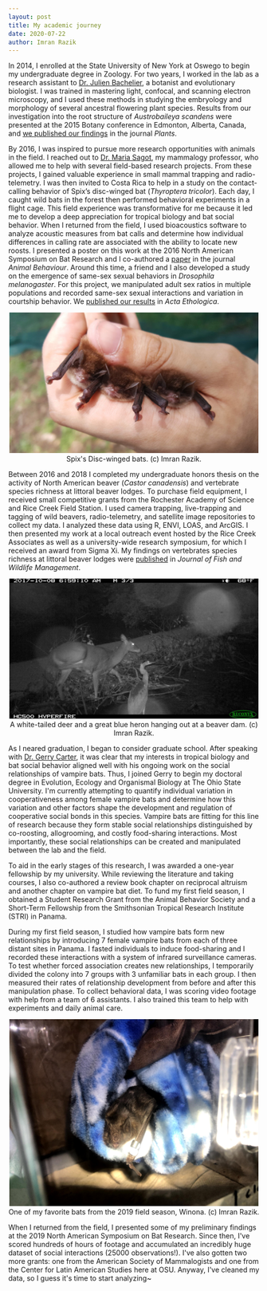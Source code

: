 ```yaml
---
layout: post
title: My academic journey
date: 2020-07-22
author: Imran Razik
---
```

In 2014, I enrolled at the State University of New York at Oswego to begin my undergraduate degree in Zoology. For two years, I worked in the lab as a research assistant to [Dr. Julien Bachelier](https://www.bcp.fu-berlin.de/en/biologie/arbeitsgruppen/botanik/ag_bachelier/index.html), a botanist and evolutionary biologist. I was trained in mastering light, confocal, and scanning electron microscopy, and I used these methods in studying the embryology and morphology of several ancestral flowering plant species. Results from our investigation into the root structure of *Austrobaileya scandens* were presented at the 2015 Botany conference in Edmonton, Alberta, Canada, and [we published our findings](https://www.mdpi.com/2223-7747/9/1/54/htm) in the journal *Plants*. 

By 2016, I was inspired to pursue more research opportunities with animals in the field. I reached out to [Dr. Maria Sagot](https://sagotlab.org/), my mammalogy professor, who allowed me to help with several field-based research projects. From these projects, I gained valuable experience in small mammal trapping and radio-telemetry. I was then invited to Costa Rica to help in a study on the contact-calling behavior of Spix’s disc-winged bat (*Thyroptera tricolor*). Each day, I caught wild bats in the forest then performed behavioral experiments in a flight cage. This field experience was transformative for me because it led me to develop a deep appreciation for tropical biology and bat social behavior. When I returned from the field, I used bioacoustics software to analyze acoustic measures from bat calls and determine how individual differences in calling rate are associated with the ability to locate new roosts. I presented a poster on this work at the 2016 North American Symposium on Bat Research and I co-authored a [paper](https://www.researchgate.net/publication/326447054_The_importance_of_group_vocal_behaviour_in_roost_finding) in the journal *Animal Behaviour*. Around this time, a friend and I also developed a study on the emergence of same-sex sexual behaviors in *Drosophila melanogaster*. For this project, we manipulated adult sex ratios in multiple populations and recorded same-sex sexual interactions and variation in courtship behavior. We [published our results](https://www.researchgate.net/publication/325856295_Same-sex_courtship_behaviors_in_male-biased_populations_evidence_for_the_mistaken_identity_hypothesis) in *Acta Ethologica*. 

<p align="center">
  <img src="/assets/image13.jpg" width="500"> <br/>
  Spix's Disc-winged bats. (c) Imran Razik.
</p>  

Between 2016 and 2018 I completed my undergraduate honors thesis on the activity of North American beaver (*Castor canadensis*) and vertebrate species richness at littoral beaver lodges. To purchase field equipment, I received small competitive grants from the Rochester Academy of Science and Rice Creek Field Station. I used camera trapping, live-trapping and tagging of wild beavers, radio-telemetry, and satellite image repositories to collect my data. I analyzed these data using R, ENVI, LOAS, and ArcGIS. I then presented my work at a local outreach event hosted by the Rice Creek Associates as well as a university-wide research symposium, for which I received an award from Sigma Xi. My findings on vertebrates species richness at littoral beaver lodges were [published](https://meridian.allenpress.com/jfwm/article/doi/10.3996/092019-JFWM-078/436700/Vertebrate-species-richness-at-littoral-beaver) in *Journal of Fish and Wildlife Management*. 

<p align="center">
  <img src="/assets/image6.JPG" width="500"> <br/>
  A white-tailed deer and a great blue heron hanging out at a beaver dam. (c) Imran Razik.
</p>  

As I neared graduation, I began to consider graduate school. After speaking with [Dr. Gerry Carter](https://socialbat.org/), it was clear that my interests in tropical biology and bat social behavior aligned well with his ongoing work on the social relationships of vampire bats. Thus, I joined Gerry to begin my doctoral degree in Evolution, Ecology and Organismal Biology at The Ohio State University. I'm currently attempting to quantify individual variation in cooperativeness among female vampire bats and determine how this variation and other factors shape the development and regulation of cooperative social bonds in this species. Vampire bats are fitting for this line of research because they form stable social relationships distinguished by co-roosting, allogrooming, and costly food-sharing interactions. Most importantly, these social relationships can be created and manipulated between the lab and the field.  

To aid in the early stages of this research, I was awarded a one-year fellowship by my university. While reviewing the literature and taking courses, I also co-authored a review book chapter on reciprocal altruism and another chapter on vampire bat diet. To fund my first field season, I obtained a Student Research Grant from the Animal Behavior Society and a Short-Term Fellowship from the Smithsonian Tropical Research Institute (STRI) in Panama. 

During my first field season, I studied how vampire bats form new relationships by introducing 7 female vampire bats from each of three distant sites in Panama. I fasted individuals to induce food-sharing and I recorded these interactions with a system of infrared surveillance cameras. To test whether forced association creates new relationships, I temporarily divided the colony into 7 groups with 3 unfamiliar bats in each group. I then measured their rates of relationship development from before and after this manipulation phase. To collect behavioral data, I was scoring video footage with help from a team of 6 assistants. I also trained this team to help with experiments and daily animal care. 

<p align="center">
  <img src="/assets/IMG_4282.jpg" width="500"> <br/>
  One of my favorite bats from the 2019 field season, Winona. (c) Imran Razik.
</p>  

When I returned from the field, I presented some of my preliminary findings at the 2019 North American Symposium on Bat Research. Since then, I've scored hundreds of hours of footage and accumulated an incredibly huge dataset of social interactions (25000 observations!). I've also gotten two more grants: one from the American Society of Mammalogists and one from the Center for Latin American Studies here at OSU. Anyway, I've cleaned my data, so I guess it's time to start analyzing~ 



